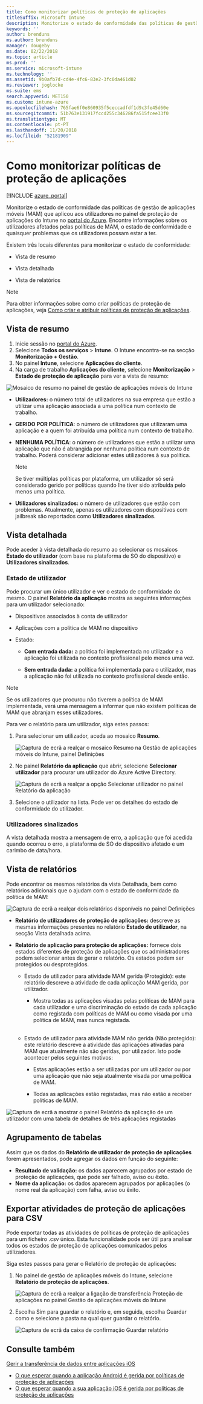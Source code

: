 ```yaml
---
title: Como monitorizar políticas de proteção de aplicações
titleSuffix: Microsoft Intune
description: Monitorize o estado de conformidade das políticas de gestão de aplicações móveis no Intune.
keywords: ''
author: brenduns
ms.author: brenduns
manager: dougeby
ms.date: 02/22/2018
ms.topic: article
ms.prod: ''
ms.service: microsoft-intune
ms.technology: ''
ms.assetid: 9b0afb7d-cd4e-4fc6-83e2-3fc0da461d02
ms.reviewer: joglocke
ms.suite: ems
search.appverid: MET150
ms.custom: intune-azure
ms.openlocfilehash: 765fae6f0e860935f5ceccadfdf1d9c3fe45d60e
ms.sourcegitcommit: 51b763e131917fccd255c346286fa515fcee33f0
ms.translationtype: MT
ms.contentlocale: pt-PT
ms.lasthandoff: 11/20/2018
ms.locfileid: "52181909"
---
```

# <a name="how-to-monitor-app-protection-policies"></a>Como monitorizar políticas de proteção de aplicações
[!INCLUDE [azure_portal](./includes/azure_portal.md)]

Monitorize o estado de conformidade das políticas de gestão de aplicações móveis (MAM) que aplicou aos utilizadores no painel de proteção de aplicações do Intune no [portal do Azure](https://portal.azure.com). Encontre informações sobre os utilizadores afetados pelas políticas de MAM, o estado de conformidade e quaisquer problemas que os utilizadores possam estar a ter.

Existem três locais diferentes para monitorizar o estado de conformidade:

-   Vista de resumo

-   Vista detalhada

-   Vista de relatórios

> [!NOTE]
> Para obter informações sobre como criar políticas de proteção de aplicações, veja [Como criar e atribuir políticas de proteção de aplicações](app-protection-policies.md).

## <a name="summary-view"></a>Vista de resumo

1. Inicie sessão no [portal do Azure](https://portal.azure.com).
2. Selecione **Todos os serviços** > **Intune**. O Intune encontra-se na secção **Monitorização + Gestão**.
3. No painel **Intune**, selecione **Aplicações do cliente**.
4. Na carga de trabalho **Aplicações do cliente**, selecione **Monitorização** > **Estado de proteção de aplicação** para ver a vista de resumo:

![Mosaico de resumo no painel de gestão de aplicações móveis do Intune](./media/app-protection-user-status-summary.png)

-   **Utilizadores:** o número total de utilizadores na sua empresa que estão a utilizar uma aplicação associada a uma política num contexto de trabalho.

-   **GERIDO POR POLÍTICA**: o número de utilizadores que utilizaram uma aplicação e a quem foi atribuída uma política num contexto de trabalho.

-   **NENHUMA POLÍTICA**: o número de utilizadores que estão a utilizar uma aplicação que não é abrangida por nenhuma política num contexto de trabalho. Poderá considerar adicionar estes utilizadores à sua política.
    > [!NOTE]
    > Se tiver múltiplas políticas por plataforma, um utilizador só será considerado gerido por políticas quando lhe tiver sido atribuída pelo menos uma política.

- **Utilizadores sinalizados:** o número de utilizadores que estão com problemas. Atualmente, apenas os utilizadores com dispositivos com jailbreak são reportados como **Utilizadores sinalizados**.


## <a name="detailed-view"></a>Vista detalhada
Pode aceder à vista detalhada do resumo ao selecionar os mosaicos **Estado do utilizador** (com base na plataforma de SO do dispositivo) e **Utilizadores sinalizados**.

### <a name="user-status"></a>Estado de utilizador
Pode procurar um único utilizador e ver o estado de conformidade do mesmo. O painel **Relatório da aplicação** mostra as seguintes informações para um utilizador selecionado:
- Dispositivos associados à conta de utilizador

- Aplicações com a política de MAM no dispositivo

- Estado:

  - **Com entrada dada:** a política foi implementada no utilizador e a aplicação foi utilizada no contexto profissional pelo menos uma vez.

  - **Sem entrada dada:** a política foi implementada para o utilizador, mas a aplicação não foi utilizada no contexto profissional desde então.

>[!NOTE]
> Se os utilizadores que procurou não tiverem a política de MAM implementada, verá uma mensagem a informar que não existem políticas de MAM que abranjam esses utilizadores.

Para ver o relatório para um utilizador, siga estes passos:

1.  Para selecionar um utilizador, aceda ao mosaico **Resumo**.

    ![Captura de ecrã a realçar o mosaico Resumo na Gestão de aplicações móveis do Intune, painel Definições](./media/MAM-reporting-6.png)

2. No painel **Relatório da aplicação** que abrir, selecione **Selecionar utilizador** para procurar um utilizador do Azure Active Directory.

    ![Captura de ecrã a realçar a opção Selecionar utilizador no painel Relatório da aplicação](./media/MAM-reporting-2.png)

3. Selecione o utilizador na lista. Pode ver os detalhes do estado de conformidade do utilizador.

### <a name="flagged-users"></a>Utilizadores sinalizados
A vista detalhada mostra a mensagem de erro, a aplicação que foi acedida quando ocorreu o erro, a plataforma de SO do dispositivo afetado e um carimbo de data/hora.

## <a name="reporting-view"></a>Vista de relatórios

Pode encontrar os mesmos relatórios da vista Detalhada, bem como relatórios adicionais que o ajudam com o estado de conformidade da política de MAM:

![Captura de ecrã a realçar dois relatórios disponíveis no painel Definições](./media/MAM-reporting-7.png)

-   **Relatório de utilizadores de proteção de aplicações:** descreve as mesmas informações presentes no relatório **Estado de utilizador**, na secção Vista detalhada acima.

-   **Relatório de aplicação para proteção de aplicações:** fornece dois estados diferentes de proteção de aplicações que os administradores podem selecionar antes de gerar o relatório. Os estados podem ser protegidos ou desprotegidos.

    -   Estado de utilizador para atividade MAM gerida (Protegido): este relatório descreve a atividade de cada aplicação MAM gerida, por utilizador.

        -   Mostra todas as aplicações visadas pelas políticas de MAM para cada utilizador e uma discriminação do estado de cada aplicação como registada com políticas de MAM ou como visada por uma política de MAM, mas nunca registada.
<br></br>
    -   Estado de utilizador para atividade MAM não gerida (Não protegido): este relatório descreve a atividade das aplicações ativadas para MAM que atualmente não são geridas, por utilizador. Isto pode acontecer pelos seguintes motivos:

        -   Estas aplicações estão a ser utilizadas por um utilizador ou por uma aplicação que não seja atualmente visada por uma política de MAM.

        -   Todas as aplicações estão registadas, mas não estão a receber políticas de MAM.

![Captura de ecrã a mostrar o painel Relatório da aplicação de um utilizador com uma tabela de detalhes de três aplicações registadas](./media/MAM-reporting-4.png)

## <a name="table-grouping"></a>Agrupamento de tabelas

Assim que os dados do **Relatório de utilizador de proteção de aplicações** forem apresentados, pode agregar os dados em função do seguinte:

- **Resultado de validação:** os dados aparecem agrupados por estado de proteção de aplicações, que pode ser falhado, aviso ou êxito.
- **Nome da aplicação:** os dados aparecem agrupados por aplicações (o nome real da aplicação) com falha, aviso ou êxito.

## <a name="export-app-protection-activities-to-csv"></a>Exportar atividades de proteção de aplicações para CSV

Pode exportar todas as atividades de políticas de proteção de aplicações para um ficheiro .csv único. Esta funcionalidade pode ser útil para analisar todos os estados de proteção de aplicações comunicados pelos utilizadores.

Siga estes passos para gerar o Relatório de proteção de aplicações:

1. No painel de gestão de aplicações móveis do Intune, selecione **Relatório de proteção de aplicações**.

    ![Captura de ecrã a realçar a ligação de transferência Proteção de aplicações no painel Gestão de aplicações móveis do Intune](./media/app-protection-report-csv-2.png)

2. Escolha Sim para guardar o relatório e, em seguida, escolha Guardar como e selecione a pasta na qual quer guardar o relatório.

    ![Captura de ecrã da caixa de confirmação Guardar relatório](./media/app-protection-report-csv-1.png)

## <a name="see-also"></a>Consulte também
[Gerir a transferência de dados entre aplicações iOS](data-transfer-between-apps-manage-ios.md)

* [O que esperar quando a aplicação Android é gerida por políticas de proteção de aplicações](app-protection-enabled-apps-android.md)
* [O que esperar quando a sua aplicação iOS é gerida por políticas de proteção de aplicações](app-protection-enabled-apps-ios.md)
